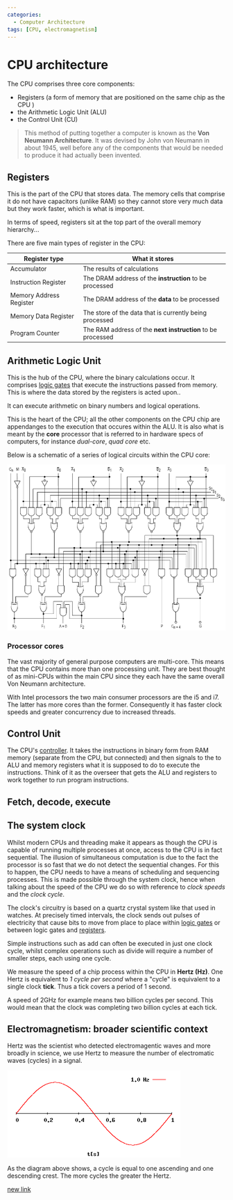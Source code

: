```yaml
---
categories:
  - Computer Architecture
tags: [CPU, electromagnetism]
---
```


# CPU architecture

The CPU comprises three core components:

- Registers (a form of memory that are positioned on the same chip as the CPU )
- the Arithmetic Logic Unit (ALU)
- the Control Unit (CU)

> This method of putting together a computer is known as the **Von Neumann Architecture**. It was devised by John von Neumann in about 1945, well before any of the components that would be needed to produce it had actually been invented.

## Registers

This is the part of the CPU that stores data. The memory cells that comprise it do not have capacitors (unlike RAM) so they cannot store very much data but they work faster, which is what is important.

In terms of speed, registers sit at the top part of the overall memory hierarchy...

There are five main types of register in the CPU:

| Register type           | What it stores                                              |
| ----------------------- | ----------------------------------------------------------- |
| Accumulator             | The results of calculations                                 |
| Instruction Register    | The DRAM address of the **instruction** to be processed     |
| Memory Address Register | The DRAM address of the **data** to be processed            |
| Memory Data Register    | The store of the data that is currently being processed     |
| Program Counter         | The RAM address of the **next instruction** to be processed |

## Arithmetic Logic Unit

This is the hub of the CPU, where the binary calculations occur. It comprises [logic gates](/Hardware/Logic_Gates/Logic_gates.md) that execute the instructions passed from memory. This is where the data stored by the registers is acted upon..

It can execute arithmetic on binary numbers and logical operations.

This is the heart of the CPU; all the other components on the CPU chip are appendanges to the execution that occures within the ALU. It is also what is meant by the **core** processor that is referred to in hardware specs of computers, for instance _dual-core_, _quad core_ etc.

Below is a schematic of a series of logical circuits within the CPU core:

![74181aluschematic.png](/img/74181aluschematic.png)

### Processor cores

The vast majority of general purpose computers are multi-core. This means that the CPU contains more than one processing unit. They are best thought of as mini-CPUs within the main CPU since they each have the same overall Von Neumann architecture.

With Intel processors the two main consumer processors are the i5 and i7. The latter has more cores than the former. Consequently it has faster clock speeds and greater concurrency due to increased threads.

## Control Unit

The CPU's [controller](/Hardware/Chipset_and_controllers.md). It takes the instructions in binary form from RAM memory (separate from the CPU, but connected) and then signals to the to ALU and memory registers what it is supposed to do to execute the instructions. Think of it as the overseer that gets the ALU and registers to work together to run program instructions.

## Fetch, decode, execute

## The system clock

Whilst modern CPUs and threading make it appears as though the CPU is capable of running multiple processes at once, access to the CPU is in fact sequential. The illusion of simultaneous computation is due to the fact the processor is so fast that we do not detect the sequential changes. For this to happen, the CPU needs to have a means of scheduling and sequencing processes. This is made possible through the system clock, hence when talking about the speed of the CPU we do so with reference to _clock speeds_ and the _clock cycle_.

The clock's circuitry is based on a quartz crystal system like that used in watches. At precisely timed intervals, the clock sends out pulses of electricity that cause bits to move from place to place within [logic gates](/Hardware/Logic_Gates/Logic_gates.md) or between logic gates and [registers](/Hardware/CPU/CPU_architecture.md#registers).

Simple instructions such as add can often be executed in just one clock cycle, whilst complex operations such as divide will require a number of smaller steps, each using one cycle.

We measure the speed of a chip process within the CPU in **Hertz (Hz)**. One Hertz is equivalent to _1 cycle per second_ where a "cycle" is equivalent to a single clock **tick**. Thus a tick covers a period of 1 second.

A speed of 2GHz for example means two billion cycles per second. This would mean that the clock was completing two billion cycles at each tick.

## Electromagnetism: broader scientific context

Hertz was the scientist who detected electromagentic waves and more broadly in science, we use Hertz to measure the number of electromatic waves (cycles) in a signal.

![](/img/hertz_wave_freq.gif)

As the diagram above shows, a cycle is equal to one ascending and one descending crest. The more cycles the greater the Hertz.

[new link](/Logic/Atomic_and_molecular_sentences.md)
